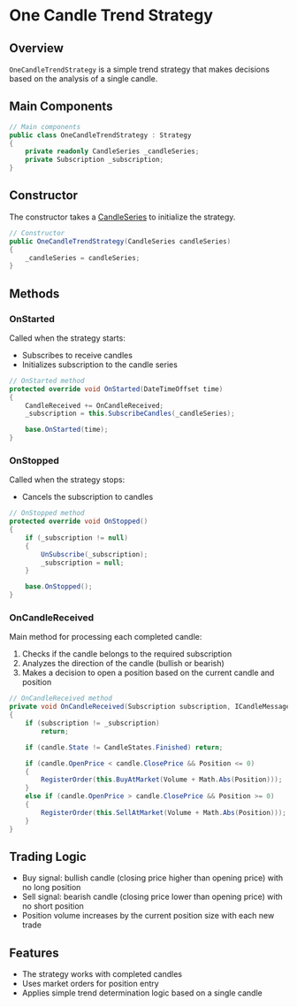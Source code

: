# One Candle Trend Strategy

## Overview

`OneCandleTrendStrategy` is a simple trend strategy that makes decisions based on the analysis of a single candle.

## Main Components

```cs
// Main components
public class OneCandleTrendStrategy : Strategy
{
    private readonly CandleSeries _candleSeries;
    private Subscription _subscription;
}
```

## Constructor

The constructor takes a [CandleSeries](xref:StockSharp.Algo.Candles.CandleSeries) to initialize the strategy.

```cs
// Constructor
public OneCandleTrendStrategy(CandleSeries candleSeries)
{
    _candleSeries = candleSeries;
}
```

## Methods

### OnStarted

Called when the strategy starts:

- Subscribes to receive candles
- Initializes subscription to the candle series

```cs
// OnStarted method
protected override void OnStarted(DateTimeOffset time)
{
    CandleReceived += OnCandleReceived;
    _subscription = this.SubscribeCandles(_candleSeries);

    base.OnStarted(time);
}
```

### OnStopped

Called when the strategy stops:

- Cancels the subscription to candles

```cs
// OnStopped method
protected override void OnStopped()
{
    if (_subscription != null)
    {
        UnSubscribe(_subscription);
        _subscription = null;
    }

    base.OnStopped();
}
```

### OnCandleReceived

Main method for processing each completed candle:

1. Checks if the candle belongs to the required subscription
2. Analyzes the direction of the candle (bullish or bearish)
3. Makes a decision to open a position based on the current candle and position

```cs
// OnCandleReceived method
private void OnCandleReceived(Subscription subscription, ICandleMessage candle)
{
    if (subscription != _subscription)
        return;

    if (candle.State != CandleStates.Finished) return;

    if (candle.OpenPrice < candle.ClosePrice && Position <= 0)
    {
        RegisterOrder(this.BuyAtMarket(Volume + Math.Abs(Position)));
    }
    else if (candle.OpenPrice > candle.ClosePrice && Position >= 0)
    {
        RegisterOrder(this.SellAtMarket(Volume + Math.Abs(Position)));
    }
}
```

## Trading Logic

- Buy signal: bullish candle (closing price higher than opening price) with no long position
- Sell signal: bearish candle (closing price lower than opening price) with no short position
- Position volume increases by the current position size with each new trade

## Features

- The strategy works with completed candles
- Uses market orders for position entry
- Applies simple trend determination logic based on a single candle